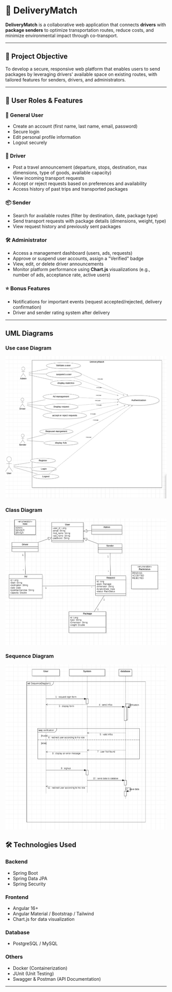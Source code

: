 # 🚚 DeliveryMatch

**DeliveryMatch** is a collaborative web application that connects **drivers** with **package senders** to optimize transportation routes, reduce costs, and minimize environmental impact through co-transport.

---

## 📌 Project Objective

To develop a secure, responsive web platform that enables users to send packages by leveraging drivers' available space on existing routes, with tailored features for senders, drivers, and administrators.

---

## 👥 User Roles & Features

### 👤 General User
- Create an account (first name, last name, email, password)
- Secure login
- Edit personal profile information
- Logout securely

### 🚗 Driver
- Post a travel announcement (departure, stops, destination, max dimensions, type of goods, available capacity)
- View incoming transport requests
- Accept or reject requests based on preferences and availability
- Access history of past trips and transported packages

### 📦 Sender
- Search for available routes (filter by destination, date, package type)
- Send transport requests with package details (dimensions, weight, type)
- View request history and previously sent packages

### 🛠️ Administrator
- Access a management dashboard (users, ads, requests)
- Approve or suspend user accounts, assign a "Verified" badge
- View, edit, or delete driver announcements
- Monitor platform performance using **Chart.js** visualizations (e.g., number of ads, acceptance rate, active users)

### ⭐ Bonus Features
- Notifications for important events (request accepted/rejected, delivery confirmation)
- Driver and sender rating system after delivery

---
## UML Diagrams
### Use case Diagram

![Use case Diagram](/UmlDiagrams/usecasediagram.png)

### Class Diagram 
![Class Diagram](/UmlDiagrams/ClassDiagram.png)

### Sequence Diagram

![Sequence Diagram](/UmlDiagrams/sequenceDiagram.png)
## 🛠️ Technologies Used


### Backend
- Spring Boot
- Spring Data JPA
- Spring Security

### Frontend
- Angular 16+
- Angular Material / Bootstrap / Tailwind
- Chart.js for data visualization

### Database
- PostgreSQL / MySQL

### Others
- Docker (Containerization)
- JUnit (Unit Testing)
- Swagger & Postman (API Documentation)

---

